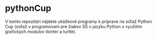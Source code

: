 # pythonCup

V tomto repozitári nájdete ukážkové programy k príprave na súťaž Python Cup (súťaž v programovaní pre žiakov SŠ v jazyku Python s využitím grafických modulov tkinter a turtle).
